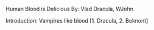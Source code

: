 Human Blood is Delicious
By: Vlad Dracula, WJohn

Introduction: Vampires like blood [1. Dracula, 2. Belmont]

